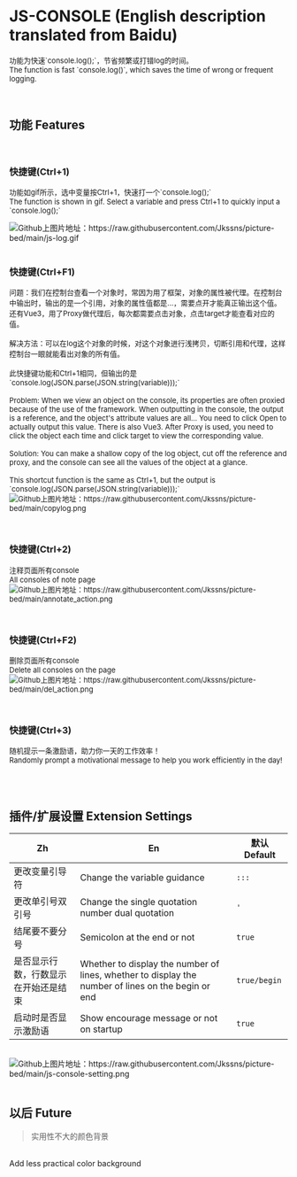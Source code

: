 # JS-CONSOLE (English description translated from Baidu)
<p style="font-size: 13px;">
	功能为快速`console.log();`，节省频繁或打错log的时间。
	<br>
	The function is fast `console.log()`, which saves the time of wrong or frequent logging.
</p>
<br>

## 功能 Features
<br>

### 快捷键(Ctrl+1)
<p style="font-size: 13px;">
	功能如gif所示，选中变量按Ctrl+1，快速打一个`console.log();`
	<br>
	The function is shown in gif. Select a variable and press Ctrl+1 to quickly input a `console.log();`
</p>
<img src="https://jkssns.oss-cn-hangzhou.aliyuncs.com/images/js-log/js-log.gif" alt="Github上图片地址：https://raw.githubusercontent.com/Jkssns/picture-bed/main/js-log.gif">
<br>
<br>

### 快捷键(Ctrl+F1)
<p style="font-size: 13px;">
	问题：我们在控制台查看一个对象时，常因为用了框架，对象的属性被代理。在控制台中输出时，输出的是一个引用，对象的属性值都是...，需要点开才能真正输出这个值。还有Vue3，用了Proxy做代理后，每次都需要点击对象，点击target才能查看对应的值。
	<br>
	<br>
	解决方法：可以在log这个对象的时候，对这个对象进行浅拷贝，切断引用和代理，这样控制台一眼就能看出对象的所有值。
	<br>
	<br>
	此快捷键功能和Ctrl+1相同，但输出的是`console.log(JSON.parse(JSON.string(variable)));`
	<br>
	<br>
	Problem: When we view an object on the console, its properties are often proxied because of the use of the framework. When outputting in the console, the output is a reference, and the object's attribute values are all... You need to click Open to actually output this value. There is also Vue3. After Proxy is used, you need to click the object each time and click target to view the corresponding value.
	<br>
	<br>
	Solution: You can make a shallow copy of the log object, cut off the reference and proxy, and the console can see all the values of the object at a glance.
	<br>
	<br>
	This shortcut function is the same as Ctrl+1, but the output is `console.log(JSON.parse(JSON.string(variable)));`</ span>
	<br>
	<img src="https://jkssns.oss-cn-hangzhou.aliyuncs.com/images/js-log/copylog.png" alt="Github上图片地址：https://raw.githubusercontent.com/Jkssns/picture-bed/main/copylog.png">
</p>
<br>

### 快捷键(Ctrl+2)
<p style="font-size: 13px;">
	注释页面所有console
	<br>
	All consoles of note page
	<img src="https://jkssns.oss-cn-hangzhou.aliyuncs.com/images/js-log/annotate_action.png" alt="Github上图片地址：https://raw.githubusercontent.com/Jkssns/picture-bed/main/annotate_action.png">
</p>
<br>

### 快捷键(Ctrl+F2)
<p style="font-size: 13px;">
	删除页面所有console
	<br>
	Delete all consoles on the page
	<img src="https://jkssns.oss-cn-hangzhou.aliyuncs.com/images/js-log/del_action.png" alt="Github上图片地址：https://raw.githubusercontent.com/Jkssns/picture-bed/main/del_action.png">
</p>
<br>

### 快捷键(Ctrl+3)
<p style="font-size: 13px;">
	随机提示一条激励语，助力你一天的工作效率！
	<br>
	Randomly prompt a motivational message to help you work efficiently in the day!
</p>
<br>
<br>

## 插件/扩展设置 Extension Settings

|  Zh   | En  | 默认 Default |
|  ----  | ----  | ----  | 
| 更改变量引导符  | Change the variable guidance | `:::` |
| 更改单引号双引号  | Change the single quotation number dual quotation | `'` |
| 结尾要不要分号 | Semicolon at the end or not | `true` |
| 是否显示行数，行数显示在开始还是结束 | Whether to display the number of lines, whether to display the number of lines on the begin or end | `true/begin` |
| 启动时是否显示激励语 | Show encourage message or not on startup | `true` |
<br>

<img src="https://jkssns.oss-cn-hangzhou.aliyuncs.com/images/js-log/js-console-setting.png" alt="Github上图片地址：https://raw.githubusercontent.com/Jkssns/picture-bed/main/js-console-setting.png">
<br>
<br>

## 以后 Future

> 实用性不大的颜色背景
<br>
Add less practical color background




